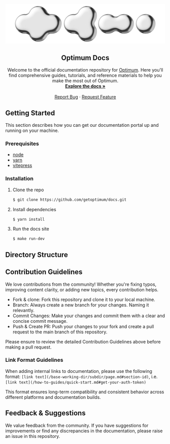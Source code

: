 <p align="center">
  <a href="https://www.getoptimum.xyz/">
    <img src="static/img/banner.png" alt="Logo">
  </a>

  <h2 align="center">Optimum Docs</h2>

  <p align="center">
    Welcome to the official documentation repository for <a href="https://www.getoptimum.xyz/">Optimum</a>.
    Here you'll find comprehensive guides, tutorials, and reference materials to
    help you make the most out of Optimum.
    <br />
    <a href="https://docs.getoptimum.xyz"><strong>Explore the docs »</strong></a>
    <br />
    <br />
    <a href="https://github.com/getoptimum/docs/issues">Report Bug</a>
    ·
    <a href="https://github.com/getoptimum/docs/issues">Request Feature</a>
  </p>
</p>

## Getting Started

This section describes how you can get our documentation portal up and running
on your machine.

### Prerequisites

* [node](https://nodejs.org/en/)
* [yarn](https://yarnpkg.com/)
* [vitepress](https://vitepress.dev/guide/getting-started)

### Installation

1. Clone the repo

   ```sh
   $ git clone https://github.com/getoptimum/docs.git
   ```

2. Install dependencies

   ```sh
   $ yarn install
   ```

3. Run the docs site

   ```sh
   $ make run-dev
   ```

## Directory Structure

<!-- TODO(bez): Add tree structure -->

## Contribution Guidelines

We love contributions from the community! Whether you're fixing typos,
improving content clarity, or adding new topics, every contribution helps.

* Fork & clone: Fork this repository and clone it to your local machine.
* Branch: Always create a new branch for your changes. Naming it relevantly.
* Commit Changes: Make your changes and commit them with a clear and concise
  commit message.
* Push & Create PR: Push your changes to your fork and create a pull request
  to the main branch of this repository.

Please ensure to review the detailed Contribution Guidelines above before
making a pull request.

### Link Format Guidelines

When adding internal links to documentation, please use the following format:
`[link text](/base-working-dir/subdir/page.md#section-id)`, i.e.
`[link text](/how-to-guides/quick-start.md#get-your-auth-token)`

This format ensures long-term compatibility and consistent behavior across
different platforms and documentation builds.

## Feedback & Suggestions

We value feedback from the community. If you have suggestions for improvements
or find any discrepancies in the documentation, please raise an issue in this
repository.
